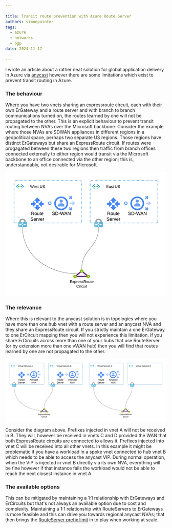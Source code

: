 ```yaml
---

title: Transit route prevention with Azure Route Server
authors: simonpainter
tags:
  - azure
  - networks
  - bgp
date: 2024-11-17

---
```


I wrote an article about a rather neat solution for global application delivery in Azure via [anycast](anycast-route-server.md) however there are some limitations which exist to prevent transit routing in Azure.
<!-- truncate -->
### The behaviour

Where you have two vnets sharing an expressroute circuit, each with their own ErGateway and a route server and with branch to branch communications turned on, the routes learned by one will not be propagated to the other. This is an explicit behaviour to prevent transit routing between NVAs over the Microsoft backbone. Consider the example where those NVAs are SDWAN appliances in different regions in a geopolitical space, perhaps two separate US regions. Those regions have distinct ErGateways but share an ExpressRoute circuit. If routes were progagated between these two regions then traffic from branch offices connected externally to either region would transit via the Microsoft backbone to an office connected via the other region; this is, understandably, not desirable for Microsoft.

![SD-WAN Transit Routing](img/anycast-1.png)

### The relevance

Where this is relevant to the anycast solution is in topologies where you have more than one hub vnet with a route server and an anycast NVA and they share an ExpressRoute circuit. If you strictly maintain a one ErGateway to one ErCircuit mapping then you will not experience this limitation. If you share ErCircuits across more than one of your hubs that use RouteServer (or by extension more than one vWAN hub) then you will find that routes learned by one are not propagated to the other.

![Transit Route Diagram](img/anycast-2.png)

Consider the diagram above. Prefixes injected in vnet A will not be received in B. They will, however be received in vnets C and D provided the WAN that both ExpressRoute circuits are connected to allows it. Prefixes injected into vnet C will be received into all other vnets. In this example it might be problematic if you have a workload in a spoke vnet connected to hub vnet B which needs to be able to access the anycast VIP. During normal operation, when the VIP is injected in vnet B directly via its own NVA, everything will be fine however if that instance fails the workload would not be able to reach the next closest instance in vnet A.

### The available options

This can be mitigated by maintaining a 1:1 relationship with ErGateways and ErCircuits but that's not always an available option due to cost and complexity. Maintaining a 1:1 relationship with RouteServers to ErGateways is more feasible and this can drive you towards regional anycast NVAs; that then brings the [RouteServer prefix limit](https://learn.microsoft.com/en-us/azure/route-server/route-server-faq#how-is-the-1000-route-limit-calculated-on-a-bgp-peering-session-between-an-nva-and-azure-route-server) in to play when working at scale.
